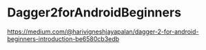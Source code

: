 # Dagger2forAndroidBeginners

https://medium.com/@harivigneshjayapalan/dagger-2-for-android-beginners-introduction-be6580cb3edb